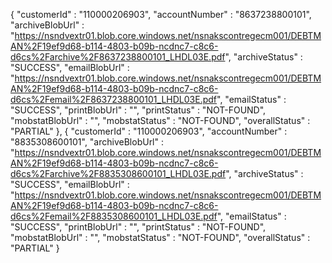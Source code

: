 {
    "customerId" : "110000206903",
    "accountNumber" : "8637238800101",
    "archiveBlobUrl" : "https://nsndvextr01.blob.core.windows.net/nsnakscontregecm001/DEBTMAN%2F19ef9d68-b114-4803-b09b-ncdnc7-c8c6-d6cs%2Farchive%2F8637238800101_LHDL03E.pdf",
    "archiveStatus" : "SUCCESS",
    "emailBlobUrl" : "https://nsndvextr01.blob.core.windows.net/nsnakscontregecm001/DEBTMAN%2F19ef9d68-b114-4803-b09b-ncdnc7-c8c6-d6cs%2Femail%2F8637238800101_LHDL03E.pdf",
    "emailStatus" : "SUCCESS",
    "printBlobUrl" : "",
    "printStatus" : "NOT-FOUND",
    "mobstatBlobUrl" : "",
    "mobstatStatus" : "NOT-FOUND",
    "overallStatus" : "PARTIAL"
  }, {
    "customerId" : "110000206903",
    "accountNumber" : "8835308600101",
    "archiveBlobUrl" : "https://nsndvextr01.blob.core.windows.net/nsnakscontregecm001/DEBTMAN%2F19ef9d68-b114-4803-b09b-ncdnc7-c8c6-d6cs%2Farchive%2F8835308600101_LHDL03E.pdf",
    "archiveStatus" : "SUCCESS",
    "emailBlobUrl" : "https://nsndvextr01.blob.core.windows.net/nsnakscontregecm001/DEBTMAN%2F19ef9d68-b114-4803-b09b-ncdnc7-c8c6-d6cs%2Femail%2F8835308600101_LHDL03E.pdf",
    "emailStatus" : "SUCCESS",
    "printBlobUrl" : "",
    "printStatus" : "NOT-FOUND",
    "mobstatBlobUrl" : "",
    "mobstatStatus" : "NOT-FOUND",
    "overallStatus" : "PARTIAL"
  }
